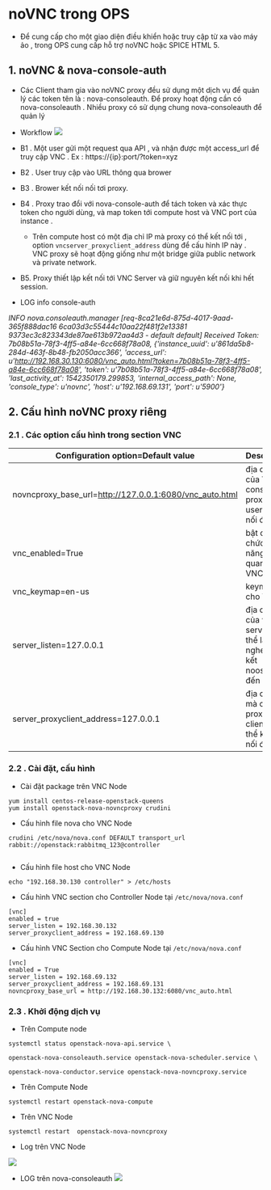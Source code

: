 
# noVNC trong OPS




- Để cung cấp cho một giao diện điều khiển hoặc truy cập từ xa vào máy ảo , trong OPS cung cấp hỗ trợ noVNC hoặc SPICE HTML 5. 

## 1. noVNC & nova-console-auth

 - Các Client tham gia vào noVNC proxy đều sử dụng một dịch vụ để quản lý các token tên là : nova-consoleauth.  Để proxy hoạt động cần có nova-consoleauth . Nhiều proxy có sử dụng chung nova-consoleauth để quản lý 

- Workflow
![](https://docs.openstack.org/nova/pike/_images/SCH_5009_V00_NUAC-VNC_OpenStack.png)


- B1 . Một user gửi một request qua API , và nhận được một access_url để truy cập VNC . Ex : https://{ip}:port/?token=xyz
- B2 . User truy cập vào URL thông qua brower
- B3 . Brower kết nối nối tơi proxy. 
- B4 . Proxy trao đổi với nova-console-auth để tách token và xác thực token cho người dùng, và map token tới compute host và VNC port của instance . 
	- Trên compute host có một địa chỉ IP mà proxy có thể kết nối tới , option `vncserver_proxyclient_address` dùng để cấu hình IP này . VNC proxy sẽ hoạt động giống như một bridge giữa public network và private network.
- B5. Proxy thiết lập kết nối tới VNC Server và giữ nguyên kết nối khi hết session. 

- LOG info console-auth


_INFO nova.consoleauth.manager [req-8ca21e6d-875d-4017-9aad-365f888dac16 6ca03d3c55444c10aa22f481f2e13381 9373ec3c823343de87ae613b972aa4d3 - default default] Received Token: 7b08b51a-78f3-4ff5-a84e-6cc668f78a08, {'instance_uuid': u'861da5b8-284d-463f-8b48-fb2050acc366', 'access_url': u'http://192.168.30.130:6080/vnc_auto.html?token=7b08b51a-78f3-4ff5-a84e-6cc668f78a08', 'token': u'7b08b51a-78f3-4ff5-a84e-6cc668f78a08', 'last_activity_at': 1542350179.299853, 'internal_access_path': None, 'console_type': u'novnc', 'host': u'192.168.69.131', 'port': u'5900'}_




## 2. Cấu hình noVNC proxy riêng


### 2.1 . Các option cấu hình trong section VNC

|Configuration option=Default value| Descrtion | 
|-|-|
| novncproxy_base_url=http://127.0.0.1:6080/vnc_auto.html|  địa chỉ của VNC console proxy  , user kết nối đến|
|vnc_enabled=True| bật các chức năng liên quan VNC|
| vnc_keymap=en-us|  keymap cho VNC|
|server_listen=127.0.0.1| địa chỉ của vnc server có thể lắng nghe các kết noosid đến |
|server_proxyclient_address=127.0.0.1| địa chỉ IP mà các proxy client có thể kết nối đến.

### 2.2 . Cài đặt, cấu hình

- Cài đặt package trên VNC Node
```
yum install centos-release-openstack-queens
yum install openstack-nova-novncproxy crudini

```	

- Cấu hình file nova cho VNC Node
```
crudini /etc/nova/nova.conf DEFAULT transport_url rabbit://openstack:rabbitmq_123@controller
	
```

- Cấu hình file host cho  VNC Node
```
echo "192.168.30.130 controller" > /etc/hosts
```

- Cấu hình VNC section cho Controller Node tại `/etc/nova/nova.conf`

```
[vnc]
enabled = true
server_listen = 192.168.30.132
server_proxyclient_address = 192.168.69.130

```

- Cấu hình VNC Section cho Compute Node tại `/etc/nova/nova.conf`
```
[vnc]
enabled = True
server_listen = 192.168.69.132
server_proxyclient_address = 192.168.69.131
novncproxy_base_url = http://192.168.30.132:6080/vnc_auto.html

```

### 2.3 . Khởi động dịch vụ



- Trên Compute node
```
systemctl status openstack-nova-api.service \

openstack-nova-consoleauth.service openstack-nova-scheduler.service \

openstack-nova-conductor.service openstack-nova-novncproxy.service
```

- Trên Compute Node
```
systemctl restart openstack-nova-compute

```

- Trên VNC Node
```
systemctl restart  openstack-nova-novncproxy

```

- Log trên VNC Node

![](https://i.imgur.com/FrQWdHQ.png)


- LOG trên nova-consoleauth
![](https://i.imgur.com/v5Gvo3n.png)
